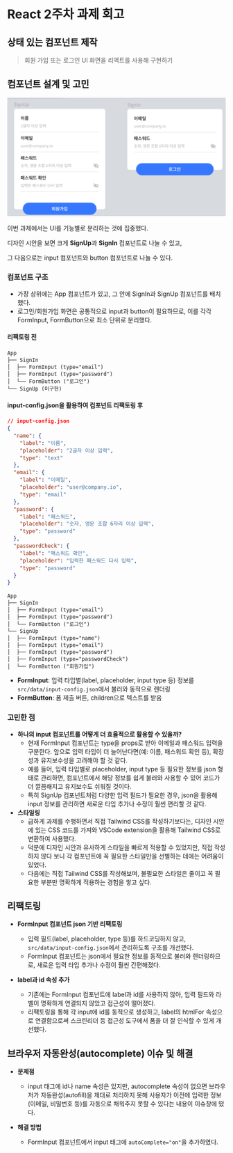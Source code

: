 # React 2주차 과제 회고

## 상태 있는 컴포넌트 제작

> 회원 가입 또는 로그인 UI 화면을 리액트를 사용해 구현하기

## 컴포넌트 설계 및 고민

![alt text](/week2/public/assets/sing-up-and-in.png)

이번 과제에서는 UI를 기능별로 분리하는 것에 집중했다.

디자인 시안을 보면 크게 **SignUp**과 **SignIn** 컴포넌트로 나눌 수 있고,

그 다음으로는 input 컴포넌트와 button 컴포넌트로 나눌 수 있다.

### 컴포넌트 구조

- 가장 상위에는 App 컴포넌트가 있고, 그 안에 SignIn과 SignUp 컴포넌트를 배치했다.
- 로그인/회원가입 화면은 공통적으로 input과 button이 필요하므로, 이를 각각 FormInput, FormButton으로 최소 단위로 분리했다.

#### 리팩토링 전

```
App
├── SignIn
│  ├── FormInput (type="email")
│  ├── FormInput (type="password")
│  └── FormButton ("로그인")
└── SignUp (미구현)
```

#### input-config.json을 활용하여 컴포넌트 리팩토링 후

```json
// input-config.json
{
  "name": {
    "label": "이름",
    "placeholder": "2글자 이상 입력",
    "type": "text"
  },
  "email": {
    "label": "이메일",
    "placeholder": "user@company.io",
    "type": "email"
  },
  "password": {
    "label": "패스워드",
    "placeholder": "숫자, 영문 조합 6자리 이상 입력",
    "type": "password"
  },
  "passwordCheck": {
    "label": "패스워드 확인",
    "placeholder": "입력한 패스워드 다시 입력",
    "type": "password"
  }
}
```

```
App
├── SignIn
│  ├── FormInput (type="email")
│  ├── FormInput (type="password")
│  └── FormButton ("로그인")
└── SignUp
│  ├── FormInput (type="name")
│  ├── FormInput (type="email")
│  ├── FormInput (type="password")
│  ├── FormInput (type="passwordCheck")
│  └── FormButton ("회원가입")
```

- **FormInput**: 입력 타입별(label, placeholder, input type 등) 정보를 `src/data/input-config.json`에서 불러와 동적으로 렌더링
- **FormButton**: 폼 제출 버튼, children으로 텍스트를 받음

### 고민한 점

- **하나의 input 컴포넌트를 어떻게 더 효율적으로 활용할 수 있을까?**
  - 현재 FormInput 컴포넌트는 type을 props로 받아 이메일과 패스워드 입력을 구분한다. 앞으로 입력 타입이 더 늘어난다면(예: 이름, 패스워드 확인 등), 확장성과 유지보수성을 고려해야 할 것 같다.
  - 예를 들어, 입력 타입별로 placeholder, input type 등 필요한 정보를 json 형태로 관리하면, 컴포넌트에서 해당 정보를 쉽게 불러와 사용할 수 있어 코드가 더 깔끔해지고 유지보수도 쉬워질 것이다.
  - 특히 SignUp 컴포넌트처럼 다양한 입력 필드가 필요한 경우, json을 활용해 input 정보를 관리하면 새로운 타입 추가나 수정이 훨씬 편리할 것 같다.
- **스타일링**
  - 급하게 과제를 수행하면서 직접 Tailwind CSS를 작성하기보다는, 디자인 시안에 있는 CSS 코드를 가져와 VSCode extension을 활용해 Tailwind CSS로 변환하여 사용했다.
  - 덕분에 디자인 시안과 유사하게 스타일을 빠르게 적용할 수 있었지만, 직접 작성하지 않다 보니 각 컴포넌트에 꼭 필요한 스타일만을 선별하는 데에는 어려움이 있었다.
  - 다음에는 직접 Tailwind CSS를 작성해보며, 불필요한 스타일은 줄이고 꼭 필요한 부분만 명확하게 적용하는 경험을 쌓고 싶다.

## 리팩토링

- **FormInput 컴포넌트 json 기반 리팩토링**
  - 입력 필드(label, placeholder, type 등)를 하드코딩하지 않고, `src/data/input-config.json`에서 관리하도록 구조를 개선했다.
  - FormInput 컴포넌트는 json에서 필요한 정보를 동적으로 불러와 렌더링하므로, 새로운 입력 타입 추가나 수정이 훨씬 간편해졌다.

- **label과 id 속성 추가**
  - 기존에는 FormInput 컴포넌트에 label과 id를 사용하지 않아, 입력 필드와 라벨이 명확하게 연결되지 않았고 접근성이 떨어졌다.
  - 리팩토링을 통해 각 input에 id를 동적으로 생성하고, label의 htmlFor 속성으로 연결함으로써 스크린리더 등 접근성 도구에서 폼을 더 잘 인식할 수 있게 개선했다.

## 브라우저 자동완성(autocomplete) 이슈 및 해결

- **문제점**
  - input 태그에 id나 name 속성은 있지만, autocomplete 속성이 없으면 브라우저가 자동완성(autofill)을 제대로 처리하지 못해 사용자가 이전에 입력한 정보(이메일, 비밀번호 등)를 자동으로 채워주지 못할 수 있다는 내용이 이슈창에 떴다.

- **해결 방법**
  - FormInput 컴포넌트에서 input 태그에 `autoComplete="on"`을 추가하였다.
